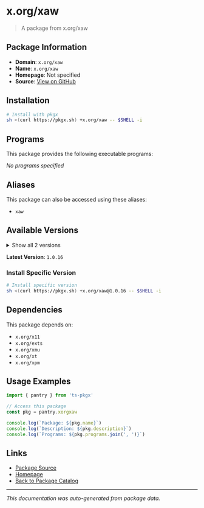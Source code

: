 # x.org/xaw

> A package from x.org/xaw

## Package Information

- **Domain**: `x.org/xaw`
- **Name**: `x.org/xaw`
- **Homepage**: Not specified
- **Source**: [View on GitHub](https://github.com/pkgxdev/pantry/tree/main/projects/x.org/xaw/package.yml)

## Installation

```bash
# Install with pkgx
sh <(curl https://pkgx.sh) +x.org/xaw -- $SHELL -i
```

## Programs

This package provides the following executable programs:

*No programs specified*

## Aliases

This package can also be accessed using these aliases:

- `xaw`

## Available Versions

<details>
<summary>Show all 2 versions</summary>

- `1.0.16`, `1.0.15`

</details>

**Latest Version**: `1.0.16`

### Install Specific Version

```bash
# Install specific version
sh <(curl https://pkgx.sh) +x.org/xaw@1.0.16 -- $SHELL -i
```

## Dependencies

This package depends on:

- `x.org/x11`
- `x.org/exts`
- `x.org/xmu`
- `x.org/xt`
- `x.org/xpm`

## Usage Examples

```typescript
import { pantry } from 'ts-pkgx'

// Access this package
const pkg = pantry.xorgxaw

console.log(`Package: ${pkg.name}`)
console.log(`Description: ${pkg.description}`)
console.log(`Programs: ${pkg.programs.join(', ')}`)
```

## Links

- [Package Source](https://github.com/pkgxdev/pantry/tree/main/projects/x.org/xaw/package.yml)
- [Homepage](#)
- [Back to Package Catalog](../package-catalog.md)

---

*This documentation was auto-generated from package data.*
